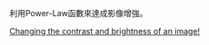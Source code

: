 利用Power-Law函數來達成影像增強。

[Changing the contrast and brightness of an image!](http://docs.opencv.org/2.4/doc/tutorials/core/basic_linear_transform/basic_linear_transform.html)
